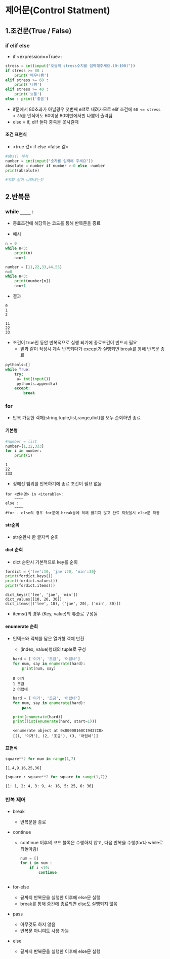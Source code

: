 # 제어문(Control Statment)

## 1.조건문(True / False)

### __if elif else__

- if <expression==True>:

```python
stress = int(input("오늘의 stress수치를 입력해주세요.(0~100)"))
if stress >= 80 :
    print('매우나쁨')
elif stress >= 60 :
    print('나쁨')
elif stress >= 40 :
    print('보통')
else : print('좋음')
```

- if문에서 80초과가 아닐경우 첫번째 elif로 내려가므로  elif 조건에 `60 <= stress < 80`를 안적어도 60이상 80미만에서만 나쁨이 출력됨
- else = if, elif 둘다 충족을 못시킬때



#### 조건 표현식

- <true 값> if <expression> else <false 값>

```python
#abs() 해석
number = int(input("숫자를 입력해 주세요"))
absolute = number if number >-0 else -number
print(absolute)

#위와 같이 나타내는것
```



## 2.반복문

### __while `____` :__

- 종료조건에 해당하는 코드를 통해 반복문을 종료

- 예시

```python
n = 0
while n<3:
    print(n)
    n=n+1
```

```python
number = [11,22,33,44,55]
n=0
while n<3:
    print(number[n])
    n=n+1
```

- 결과

```
0
1
2
```

```
11
22
33
```

- 조건이 true인 동안 반복적으로 실행 되기에 종료조건이 반드시 필요
  - 밑과 같이 작성시 계속 반복되다가 except가 실행되면 break를 통해 반복문 종료


```python
pythonls=[]
while True:
    try:
     a= int(input())
     pythonls.append(a)
    except:
        break
```



### __for__

- 반복 가능한 객체(string,tuple,list,range,dict)를 모두 순회하면 종료

#### 기본형

```python
#number = list
number=[1,22,333]
for i in number:
    print(i)
```

```
1
22
333
```

- 정해진 범위를 반복하기에 종료 조건이 필요 없음

```
for <변수명> in <iterable>:
	~~~~
else :
	~~~~
#for - else의 경우 for문에 break등에 의해 끊기지 않고 완료 되었을시 else문 작동
```



#### str순회

- str순환시 한 글자씩 순회



#### dict 순회

- dict 순환시 기본적으로 key를 순회

```python
fordict = {'lee':10, 'jae':20, 'min':30}
print(fordict.keys())
print(fordict.values())
print(fordict.items())
```

```
dict_keys(['lee', 'jae', 'min'])
dict_values([10, 20, 30])
dict_items([('lee', 10), ('jae', 20), ('min', 30)])
```

- items()의 경우 (Key, value)의 튜플로 구성됨



#### enumerate 순회

- 인덱스와 객체를 담은 열거형 객체 반환

  - (index, value)형태의 tuple로 구성

  ```python
  hard = ['이거', '조금', '어렵네']
  for num, say in enumerate(hard):
      print(num, say)
  ```

  ```
  0 이거
  1 조금
  2 어렵네
  ```

  ```python
  hard = ['이거', '조금', '어렵네']
  for num, say in enumerate(hard):
      pass
  
  print(enumerate(hard))
  print(list(enumerate(hard, start=1)))
  ```

  ```
  <enumerate object at 0x00000160C19437C0>
  [(1, '이거'), (2, '조금'), (3, '어렵네')]
  ```

  

#### 표현식

```python
square**2 for num in range(1,7)
```

```
[1,4,9,16,25,36]
```

```python
{square : square**2 for square in range(1,7)}
```

```
{1: 1, 2: 4, 3: 9, 4: 16, 5: 25, 6: 36}
```



### 반복 제어

- break
  - 반복문을 종료

- continue
  - continue 이후의 코드 블록은 수행하지 않고, 다음 반복을 수행(for나 while로 되돌아감)

    ```python
    num = []
    for i in num :
        if i <19:
            continue 
            
    ```
  
    
  
- for-else
  - 끝까지 반복문을 실행한 이후에 else문 실행
  - break를 통해 중간에 종료되면 else도 실행되지 않음

- pass
  - 아무것도 하지 않음
  - 반복문 아니여도 사용 가능

- else

  - 끝까지 반복문을 실행한 이후에 else문 실행

    
